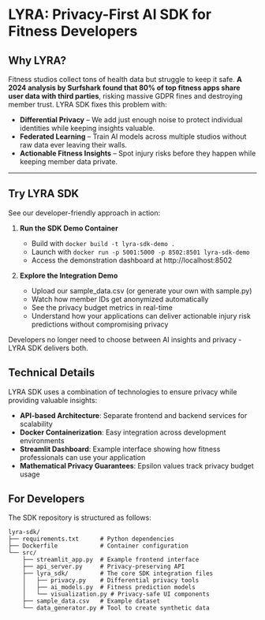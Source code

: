 # LYRA: Privacy-First AI SDK for Fitness Developers

## Why LYRA?  
Fitness studios collect tons of health data but struggle to keep it safe. **A 2024 analysis by Surfshark found that 80% of top fitness apps share user data with third parties**, risking massive GDPR fines and destroying member trust. LYRA SDK fixes this problem with:  
- **Differential Privacy** – We add just enough noise to protect individual identities while keeping insights valuable.  
- **Federated Learning** – Train AI models across multiple studios without raw data ever leaving their walls.  
- **Actionable Fitness Insights** – Spot injury risks before they happen while keeping member data private.  

---

## Try LYRA SDK
See our developer-friendly approach in action:  
1. **Run the SDK Demo Container**  
   - Build with `docker build -t lyra-sdk-demo .`
   - Launch with `docker run -p 5001:5000 -p 8502:8501 lyra-sdk-demo`
   - Access the demonstration dashboard at http://localhost:8502
   
2. **Explore the Integration Demo**
   - Upload our sample_data.csv (or generate your own with sample.py)
   - Watch how member IDs get anonymized automatically
   - See the privacy budget metrics in real-time
   - Understand how your applications can deliver actionable injury risk predictions without compromising privacy

Developers no longer need to choose between AI insights and privacy - LYRA SDK delivers both.

## Technical Details

LYRA SDK uses a combination of technologies to ensure privacy while providing valuable insights:

- **API-based Architecture**: Separate frontend and backend services for scalability
- **Docker Containerization**: Easy integration across development environments
- **Streamlit Dashboard**: Example interface showing how fitness professionals can use your application
- **Mathematical Privacy Guarantees**: Epsilon values track privacy budget usage

## For Developers

The SDK repository is structured as follows:

```
lyra-sdk/
├── requirements.txt      # Python dependencies
├── Dockerfile            # Container configuration
└── src/
    ├── streamlit_app.py  # Example frontend interface
    ├── api_server.py     # Privacy-preserving API
    ├── lyra_sdk/         # The core SDK integration files
    │   ├── privacy.py    # Differential privacy tools
    │   ├── ai_models.py  # Fitness prediction models
    │   └── visualization.py # Privacy-safe UI components
    ├── sample_data.csv   # Example dataset
    └── data_generator.py # Tool to create synthetic data
```

